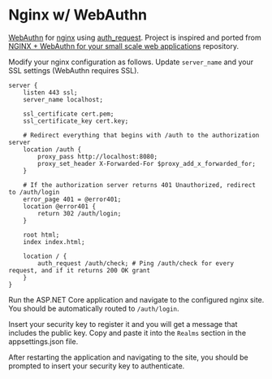 # Nginx w/ WebAuthn
[WebAuthn](https://en.wikipedia.org/wiki/WebAuthn) for [nginx](https://en.wikipedia.org/wiki/Nginx) using [auth_request](http://nginx.org/en/docs/http/ngx_http_auth_request_module.html#auth_request).  Project is inspired and ported from 
[NGINX + WebAuthn for your small scale web applications](https://github.com/newhouseb/nginxwebauthn) repository.

Modify your nginx configuration as follows.  Update `server_name` and your SSL settings (WebAuthn requires SSL).

```
server {
    listen 443 ssl;
    server_name localhost;

    ssl_certificate cert.pem;
    ssl_certificate_key cert.key;

    # Redirect everything that begins with /auth to the authorization server
    location /auth {
        proxy_pass http://localhost:8080;
        proxy_set_header X-Forwarded-For $proxy_add_x_forwarded_for;
    }

    # If the authorization server returns 401 Unauthorized, redirect to /auth/login
    error_page 401 = @error401;
    location @error401 {
        return 302 /auth/login;
    }

    root html;
    index index.html;

    location / {
        auth_request /auth/check; # Ping /auth/check for every request, and if it returns 200 OK grant
    }
}
```

Run the ASP.NET Core application and navigate to the configured nginx site.  You should be automatically routed to `/auth/login`.

Insert your security key to register it and you will get a message that includes the public key.  Copy and paste it into the `Realms` section in the appsettings.json file.

After restarting the application and navigating to the site, you should be prompted to insert your security key to authenticate.